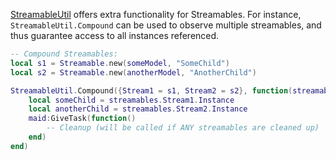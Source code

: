 [StreamableUtil](https://github.com/Sleitnick/Knit/blob/main/src/Knit/Util/StreamableUtil.lua) offers extra functionality for Streamables. For instance, `StreamableUtil.Compound` can be used to observe multiple streamables, and thus guarantee access to all instances referenced.

```lua
-- Compound Streamables:
local s1 = Streamable.new(someModel, "SomeChild")
local s2 = Streamable.new(anotherModel, "AnotherChild")

StreamableUtil.Compound({Stream1 = s1, Stream2 = s2}, function(streamables, maid)
	local someChild = streamables.Stream1.Instance
	local anotherChild = streamables.Stream2.Instance
	maid:GiveTask(function()
		-- Cleanup (will be called if ANY streamables are cleaned up)
	end)
end)
```